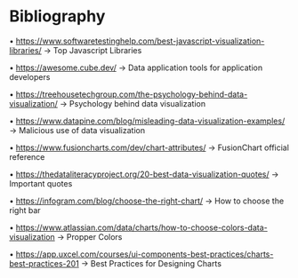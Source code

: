 # Bibliography

  • https://www.softwaretestinghelp.com/best-javascript-visualization-libraries/ → Top Javascript Libraries

  • https://awesome.cube.dev/ → Data application tools for application developers

  • https://treehousetechgroup.com/the-psychology-behind-data-visualization/ → Psychology behind data visualization

  • https://www.datapine.com/blog/misleading-data-visualization-examples/ → Malicious use of data visualization

  • https://www.fusioncharts.com/dev/chart-attributes/ → FusionChart official reference

  • https://thedataliteracyproject.org/20-best-data-visualization-quotes/ → Important quotes

  • https://infogram.com/blog/choose-the-right-chart/ → How to choose the right bar

  • https://www.atlassian.com/data/charts/how-to-choose-colors-data-visualization → Propper Colors

  • https://app.uxcel.com/courses/ui-components-best-practices/charts-best-practices-201 → Best Practices for Designing Charts



